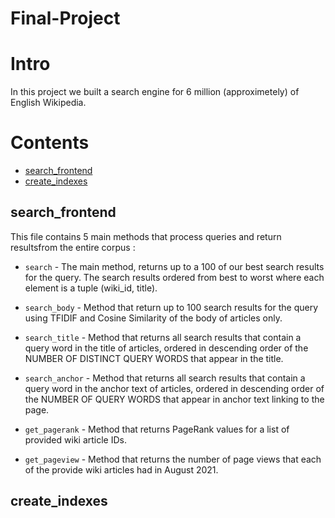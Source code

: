 # Final-Project

Intro
=====
In this project we built a search engine for 6 million (approximetely) of English Wikipedia.

Contents
==========

<!--ts-->
- [search_frontend](#search_frontend)
- [create_indexes](#create_indexes)
<!--te-->


## search_frontend
This file contains 5 main methods that process queries and return resultsfrom the entire corpus :

- `search` - The main method, returns up to a 100 of our best search results for the query. The search results ordered from best to worst where each element is a tuple (wiki_id, title).

- `search_body` - Method that return up to 100 search results for the query using TFIDIF and Cosine Similarity of the body of articles only.

- `search_title` - Method that returns all search results that contain a query word in the title of articles, ordered in descending order of the NUMBER OF DISTINCT QUERY WORDS that appear in the title.

- `search_anchor` - Method that returns all search results that contain a query word in the anchor text of articles, ordered in
descending order of the NUMBER OF QUERY WORDS that appear in anchor text linking to the page.

- `get_pagerank` - Method that returns PageRank values for a list of provided wiki article IDs.

- `get_pageview` - Method that returns the number of page views that each of the provide wiki articles had in August 2021.

## create_indexes



